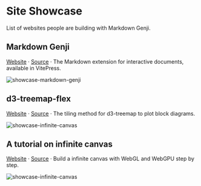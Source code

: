 # Site Showcase

List of websites people are building with Markdown Genji.

## Markdown Genji

[Website](https://genji-md.dev/) · [Source](https://github.com/pearmini/genji/tree/main/docs) · The Markdown extension for interactive documents, available in VitePress.

![showcase-markdown-genji](/mac.webp)

## d3-treemap-flex

[Website](https://pearmini.github.io/d3-treemap-flex/) · [Source](https://github.com/pearmini/d3-treemap-flex/tree/main/docs) · The tiling method for d3-treemap to plot block diagrams.

![showcase-infinite-canvas](/showcase-genji.png)

## A tutorial on infinite canvas

[Website](https://infinitecanvas.cc/) · [Source](https://github.com/xiaoiver/infinite-canvas-tutorial/tree/master/packages/site/docs) · Build a infinite canvas with WebGL and WebGPU step by step.

![showcase-infinite-canvas](/showcase-infinite-canvas.png)
